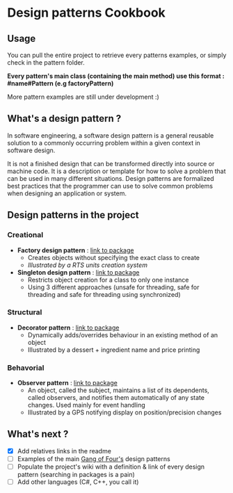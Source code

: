 # Design patterns Cookbook

## Usage

You can pull the entire project to retrieve every patterns examples, or simply check in the pattern folder. 

**Every pattern's main class (containing the main method) use this format : #name#Pattern (e.g factoryPattern)**

More pattern examples are still under development :)

## What's a design pattern ?

In software engineering, a software design pattern is a general reusable solution to a commonly occurring problem within a given context in software design. 

It is not a finished design that can be transformed directly into source or machine code. It is a description or template for how to solve a problem that can be used in many different situations. Design patterns are formalized best practices that the programmer can use to solve common problems when designing an application or system.

## Design patterns in the project

### Creational

- **Factory design pattern** : [link to package](DesignPatterns/src/com/zelia/factory)
  - Creates objects without specifying the exact class to create
  - *Illustrated by a RTS units creation system*
- **Singleton design pattern** : [link to package](DesignPatterns/src/com/zelia/singleton)
  - Restricts object creation for a class to only one instance
  - Using 3 different approaches (unsafe for threading, safe for threading and safe for threading using synchronized)

### Structural

- **Decorator pattern** : [link to package](DesignPatterns/src/com/zelia/decorator)
  - Dynamically adds/overrides behaviour in an existing method of an object
  - Illustrated by a dessert + ingredient name and price printing
  
### Behavorial

- **Observer pattern** : [link to package](DesignPatterns/src/com/zelia/observer)
  - An object, called the subject, maintains a list of its dependents, called observers, and notifies them automatically of any state changes. Used mainly for event handling
  - Illustrated by a GPS notifying display on position/precision changes

## What's next ?

- [x] Add relatives links in the readme
- [ ] Examples of the main [Gang of Four's](https://en.wikipedia.org/wiki/Design_Patterns) design patterns
- [ ] Populate the project's wiki with a definition & link of every design pattern (searching in packages is a pain)
- [ ] Add other languages (C#, C++, you call it)
